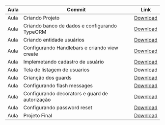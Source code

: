 Aula | Commit | Link 
------ | ------ | ------ 
Aula  | Criando Projeto | [Download](https://github.com/treinaweb/treinaweb-nestjs-autenticacao-autorizacao/archive/e2cd205b4488ed1e8db94335325d24a7d80e8066.zip) 
Aula  | Criando banco de dados e configurando TypeORM | [Download](https://github.com/treinaweb/treinaweb-nestjs-autenticacao-autorizacao/archive/d03a1fff057f4676346ac8e11fd7fb99acc88a71.zip) 
Aula  | Criando entidade usuários | [Download](https://github.com/treinaweb/treinaweb-nestjs-autenticacao-autorizacao/archive/faec3d6506ec317caf6203deb9f52455e0e88e45.zip) 
Aula  | Configurando Handlebars e criando view create | [Download](https://github.com/treinaweb/treinaweb-nestjs-autenticacao-autorizacao/archive/d3175cc1fdfabd9ab5135dabcf6f0b8b3ad6f587.zip) 
Aula  | Implemetando cadastro de usuário | [Download](https://github.com/treinaweb/treinaweb-nestjs-autenticacao-autorizacao/archive/59b7ed5efd94c3c057800fa5358619a94e779756.zip) 
Aula  | Tela de listagem de usuarios | [Download](https://github.com/treinaweb/treinaweb-nestjs-autenticacao-autorizacao/archive/e80b711681dc60045651da699364fe5fcc3d1170.zip) 
Aula  | Crianção dos guards | [Download](https://github.com/treinaweb/treinaweb-nestjs-autenticacao-autorizacao/archive/6a887ad6a19c0d6d0e9b076db5229d36513fe96a.zip) 
Aula  | Configurando flash messages | [Download](https://github.com/treinaweb/treinaweb-nestjs-autenticacao-autorizacao/archive/af9d172d59a2f3d51766ebade7ab231810d1d82a.zip) 
Aula  | Configurando decorators e guard de autorização | [Download](https://github.com/treinaweb/treinaweb-nestjs-autenticacao-autorizacao/archive/6c0b53e2bb20b579de8207bc6bd1bbe4cd703c06.zip) 
Aula  | Configurando password reset | [Download](https://github.com/treinaweb/treinaweb-nestjs-autenticacao-autorizacao/archive/2a5a9d6dd30dd75ef0c04ab1d251cb8c58074f07.zip) 
Aula  | Projeto Final | [Download](https://github.com/treinaweb/treinaweb-nestjs-autenticacao-autorizacao/archive/1d9094c71afdd6974d0d9066591fb0bca5f9f7d4.zip) 

